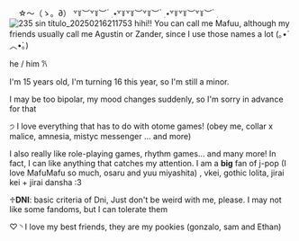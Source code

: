    ‎ ‎ ‎     ‎ ☆〜（ゝ。∂）
꒷꒦︶꒷꒦︶ ๋ ࣭ ⭑꒷꒦꒷꒦︶꒷꒦︶ ๋ ࣭ ⭑꒷꒦꒷꒦︶꒷꒦︶ ๋ ࣭
![235 sin título_20250216211753](https://github.com/user-attachments/assets/a97ef843-0871-4c4c-b883-59552af74c26)
hihi!! You can call me Mafuu, although my friends usually call me Agustin or Zander, since I use those names a lot (｡•́︿•̀｡) 

he / him 𐙚

I'm 15 years old, I'm turning 16 this year, so I'm still a minor.  

I may be too bipolar, my mood changes suddenly, so I'm sorry in advance for that 

੭ I love everything that has to do with otome games! (obey me, collar x malice, amnesia, mistyc messenger ... and more)

I also really like role-playing games, rhythm games... and many more! In fact, I can like anything that catches my attention. 
I am a **big** fan of j-pop (I love MafuMafu so much, osaru and yuu miyashita) , vkei, gothic lolita, jirai kei + jirai dansha :3

♱**DNI**: basic criteria of Dni, Just don't be weird with me, please. I may not like some fandoms, but I can tolerate them

♡ ‎◝ I love my best friends, they are my pookies (gonzalo, sam and Ethan)
